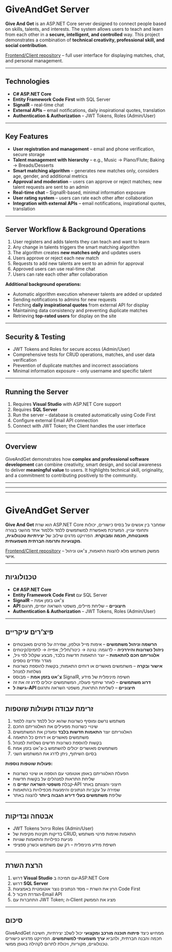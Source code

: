# GiveAndGet Server

**Give And Get** is an ASP.NET Core server designed to connect people based on skills, talents, and interests. The system allows users to teach and learn from each other in a **secure, intelligent, and controlled** way. This project demonstrates a combination of **technical creativity, professional skill, and social contribution**.  

[Frontend/Client repository](https://github.com/shulamit-h/Give-Get-client) – full user interface for displaying matches, chat, and personal management.

---

## Technologies

- **C# ASP.NET Core**  
- **Entity Framework Code First** with SQL Server  
- **SignalR** – real-time chat  
- **External APIs** – email notifications, daily inspirational quotes, translation  
- **Authentication & Authorization** – JWT Tokens, Roles (Admin/User)  

---

## Key Features

- **User registration and management** – email and phone verification, secure storage  
- **Talent management with hierarchy** – e.g., Music → Piano/Flute; Baking → Breads/Desserts  
- **Smart matching algorithm** – generates new matches only, considers age, gender, and additional metrics  
- **Approval and moderation** – users can approve or reject matches; new talent requests are sent to an admin  
- **Real-time chat** – SignalR-based, minimal information exposure  
- **User rating system** – users can rate each other after collaboration  
- **Integration with external APIs** – email notifications, inspirational quotes, translation  

---

## Server Workflow & Background Operations

1. User registers and adds talents they can teach and want to learn  
2. Any change in talents triggers the smart matching algorithm  
3. The algorithm creates **new matches only** and updates users  
4. Users approve or reject each new match  
5. Requests to add new talents are sent to an admin for approval  
6. Approved users can use real-time chat  
7. Users can rate each other after collaboration  

**Additional background operations:**  
- Automatic algorithm execution whenever talents are added or updated  
- Sending notifications to admins for new requests  
- Fetching **daily inspirational quotes** from external API for display  
- Maintaining data consistency and preventing duplicate matches  
- Retrieving **top-rated users** for display on the site  

---

## Security & Testing

- JWT Tokens and Roles for secure access (Admin/User)  
- Comprehensive tests for CRUD operations, matches, and user data verification  
- Prevention of duplicate matches and incorrect associations  
- Minimal information exposure – only username and specific talent  

---

## Running the Server

1. Requires **Visual Studio** with ASP.NET Core support  
2. Requires **SQL Server**  
3. Run the server – database is created automatically using Code First  
4. Configure external Email API connection  
5. Connect with JWT Token; the Client handles the user interface  

---

## Overview

GiveAndGet demonstrates how **complex and professional software development** can combine creativity, smart design, and social awareness to deliver **meaningful value** to users. It highlights technical skill, originality, and a commitment to contributing positively to the community.


---

---

---


# GiveAndGet Server

**Give And Get** הוא שרת ASP.NET Core שמחבר בין אנשים על בסיס כישורים, יכולות ותחומי עניין. המערכת מאפשרת למשתמשים ללמד וללמוד אחד מהשני בצורה **מאובטחת, חכמה ומבוקרת**. הפרויקט מדגים שילוב של **יצירתיות טכנולוגית, מקצועיות ותרומה חברתית משמעותית**.  

[Frontend/Client repository](https://github.com/shulamit-h/Give-Get-client) – ממשק משתמש מלא להצגת התאמות, צ׳אט וניהול אישי.

---

## טכנולוגיות

- **C# ASP.NET Core**  
- **Entity Framework Code First** עם SQL Server  
- **SignalR** – צ׳אט בזמן אמת  
- **API חיצוניים** – שליחת מיילים, משפטי השראה יומיים, תרגום  
- **Authentication & Authorization** – JWT Tokens, Roles (Admin/User)  

---

## פיצ’רים עיקריים

- **הרשמה וניהול משתמשים** – אימות מייל וטלפון, שמירה על פרטים מאובטחים  
- **ניהול כשרונות והיררכיה** – לדוגמה: נגינה → כינור/חליל; אפייה → לחמים/קינוחים  
- **אלגוריתם חכם להתאמות** – יוצר התאמות חדשות בלבד, מבצע שקלול לפי גיל, מגדר ומדדים נוספים  
- **אישור ובקרה** – משתמשים מאשרים או דוחים התאמות; בקשות להוספת כשרונות נשלחות למנהל  
- **צ׳אט בזמן אמת** – מבוסס SignalR, חשיפה מינימלית של מידע  
- **דרוג משתמשים** – לאחר שיתוף פעולה, המשתמשים יכולים לדרג זה את זה  
- **גישה ל‑API חיצוניים** – לשליחת התראות, משפטי השראה ותרגום  

---

## זרימת עבודה ופעולות שוטפות

1. משתמש נרשם ומוסיף כשרונות שהוא יכול ללמד ורוצה ללמוד  
2. שינויי כשרונות מפעילים את האלגוריתם החכם  
3. האלגוריתם יוצר **התאמות חדשות בלבד** ומעדכן את המשתמשים  
4. משתמשים מאשרים או דוחים כל התאמה  
5. בקשות להוספת כשרונות חדשים נשלחות למנהל  
6. משתמשים מאושרים יכולים להשתמש ב‑צ׳אט בזמן אמת  
7. בסיום השיתוף, ניתן לדרג את המשתמש השני  

**פעולות שוטפות נוספות:**  
- הפעלת האלגוריתם באופן אוטומטי עם הוספה או שינוי כשרונות  
- שליחת התראות למנהלים על בקשות חדשות  
- קבלת **משפטי השראה יומיים** מ‑API חיצוני והצגתם באתר  
- שמירה על עקביות הנתונים והימנעות מכפילויות בהתאמות  
- שליפת **משתמשים בעלי דירוג הגבוה ביותר** להצגה באתר  

---

## אבטחה ובדיקות

- JWT Tokens וניהול Roles (Admin/User)  
- בדיקות תקינות מקיפות של CRUD, התאמות ואימות פרטי משתמש  
- מניעת כפילויות והתאמות שגויות  
- חשיפת מידע מינימלית – רק שם משתמש וכשרון ספציפי  

---

## הרצת השרת

1. דרוש **Visual Studio** עם תמיכה ב‑ASP.NET Core  
2. דרוש **SQL Server**  
3. הרץ את השרת – מסד הנתונים נוצר אוטומטית באמצעות Code First  
4. הגדרת חיבור ל‑Email API  
5. התחברות עם JWT Token; ה‑Client מציג את הממשק  

---

## סיכום

GiveAndGet ממחיש כיצד **פיתוח תוכנה מורכב ומקצועי** יכול לשלב יצירתיות, חשיבה חכמה והבנה חברתית, ולהביא **ערך משמעותי למשתמשים**. הפרויקט מדגיש כישורים טכנולוגיים, מקוריות, ויכולת לתרום לקהילה באופן ממשי.
